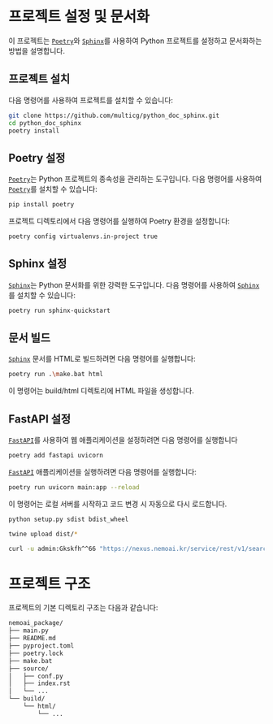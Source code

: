 # 프로젝트 설정 및 문서화

이 프로젝트는 [`Poetry`](https://python-poetry.org/ "Go to definition")와 [`Sphinx`](https://www.sphinx-doc.org/ "Go to definition")를 사용하여 Python 프로젝트를 설정하고 문서화하는 방법을 설명합니다.

## 프로젝트 설치

다음 명령어를 사용하여 프로젝트를 설치할 수 있습니다:

```sh
git clone https://github.com/multicg/python_doc_sphinx.git
cd python_doc_sphinx
poetry install
```

## Poetry 설정

[`Poetry`](https://python-poetry.org/ "Go to definition")는 Python 프로젝트의 종속성을 관리하는 도구입니다. 다음 명령어를 사용하여 [`Poetry`](https://python-poetry.org/ "Go to definition")를 설치할 수 있습니다:

```sh
pip install poetry
```

프로젝트 디렉토리에서 다음 명령어를 실행하여 Poetry 환경을 설정합니다:

```sh
poetry config virtualenvs.in-project true
```

## Sphinx 설정

[`Sphinx`](https://www.sphinx-doc.org/ "Go to definition")는 Python 문서화를 위한 강력한 도구입니다. 다음 명령어를 사용하여 [`Sphinx`](https://www.sphinx-doc.org/ "Go to definition")를 설치할 수 있습니다:

```sh
poetry run sphinx-quickstart
```

## 문서 빌드

[`Sphinx`](https://www.sphinx-doc.org/ "Go to definition") 문서를 HTML로 빌드하려면 다음 명령어를 실행합니다:

```sh
poetry run .\make.bat html
```

이 명령어는 build/html 디렉토리에 HTML 파일을 생성합니다.

## FastAPI 설정

[`FastAPI`](https://fastapi.tiangolo.com/ko/ "Go to definition")를 사용하여 웹 애플리케이션을 설정하려면 다음 명령어를 실행합니다

```sh
poetry add fastapi uvicorn
```

[`FastAPI`](https://fastapi.tiangolo.com/ko/ "Go to definition") 애플리케이션을 실행하려면 다음 명령어를 실행합니다:

```sh
poetry run uvicorn main:app --reload
```

이 명령어는 로컬 서버를 시작하고 코드 변경 시 자동으로 다시 로드합니다.

```sh
python setup.py sdist bdist_wheel
```

```sh
twine upload dist/*
```

```sh
curl -u admin:Gkskfh^^66 "https://nexus.nemoai.kr/service/rest/v1/search?repository=pypi_hosted"
```

# 프로젝트 구조

프로젝트의 기본 디렉토리 구조는 다음과 같습니다:

```sh
nemoai_package/
├── main.py
├── README.md
├── pyproject.toml
├── poetry.lock
├── make.bat
├── source/
│   ├── conf.py
│   ├── index.rst
│   └── ...
└── build/
    └── html/
        └── ...
```
